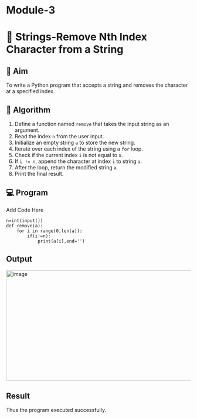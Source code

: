# Module-3
# 🧹 Strings-Remove Nth Index Character from a String

## 🎯 Aim
To write a Python program that accepts a string and removes the character at a specified index.

## 🧠 Algorithm
1. Define a function named `remove` that takes the input string as an argument.
2. Read the index `n` from the user input.
3. Initialize an empty string `a` to store the new string.
4. Iterate over each index of the string using a `for` loop.
5. Check if the current index `i` is not equal to `n`.
6. If `i != n`, append the character at index `i` to string `a`.
7. After the loop, return the modified string `a`.
8. Print the final result.

## 💻 Program
Add Code Here
```
n=int(input())
def remove(a):
    for i in range(0,len(a)):
        if(i!=n):
            print(a[i],end='')

```

## Output
<img width="1192" height="302" alt="image" src="https://github.com/user-attachments/assets/99adcf1f-7d23-4f7d-83da-f109edc3cfe4" />

## Result
Thus the program executed successfully.
